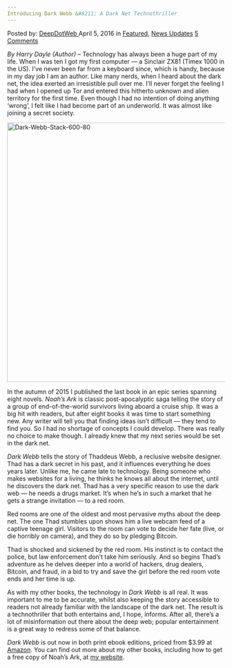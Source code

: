 ```yaml
---
Introducing Dark Webb &#8211; A Dark Net Technothriller
---
```

<article class="post-listing post-13639 post type-post status-publish format-standard has-post-thumbnail hentry category-deepdot-news category-news-updates tag-dark tag-introducing tag-net tag-technothriller tag-webb">
    <div class="post-inner">
        <span>Posted by: <a href="https://www.deepdotweb.com/author/admin/" title="">DeepDotWeb </a></span>
    <span>April 5, 2016</span>
    <span>in <a href="https://www.deepdotweb.com/category/deepdot-news/" rel="category tag">Featured</a>, <a href="https://www.deepdotweb.com/category/news-updates/" rel="category tag">News Updates</a></span>
    <span><a href="https://www.deepdotweb.com/2016/04/05/introducing-dark-webb-dark-net-technothriller/#comments">5 Comments</a></span>
    </p>
    <div class="clear"></div>
    <div class="entry">
    <p><em>By Harry Dayle (Author)</em> &#8211; Technology has always been a huge part of my life. When I was ten I got my first computer — a Sinclair ZX81 (Timex 1000 in the US). I&#8217;ve never been far from a keyboard since, which is handy, because in my day job I am an author. Like many nerds, when I heard about the dark net, the idea exerted an irresistible pull over me. I&#8217;ll never forget the feeling I had when I opened up Tor and entered this hitherto unknown and alien territory for the first time. Even though I had no intention of doing anything &#8216;wrong&#8217;, I felt like I had become part of an underworld. It was almost like joining a secret society.</p>
    <p><img class="aligncenter size-full wp-image-13640" src="https://www.deepdotweb.com/wp-content/uploads/2016/04/Dark-Webb-Stack-600-80.jpg" alt="Dark-Webb-Stack-600-80" width="615" height="600" srcset="https://www.deepdotweb.com/wp-content/uploads/2016/04/Dark-Webb-Stack-600-80.jpg 615w, https://www.deepdotweb.com/wp-content/uploads/2016/04/Dark-Webb-Stack-600-80-300x293.jpg 300w, https://www.deepdotweb.com/wp-content/uploads/2016/04/Dark-Webb-Stack-600-80-55x55.jpg 55w, https://www.deepdotweb.com/wp-content/uploads/2016/04/Dark-Webb-Stack-600-80-50x50.jpg 50w" sizes="(max-width: 615px) 100vw, 615px"/></p>
    <p>In the autumn of 2015 I published the last book in an epic series spanning eight novels. <em>Noah&#8217;s Ark</em> is classic post-apocalyptic saga telling the story of a group of end-of-the-world survivors living aboard a cruise ship. It was a big hit with readers, but after eight books it was time to start something new. Any writer will tell you that finding ideas isn&#8217;t difficult — they tend to find you. So I had no shortage of concepts I could develop. There was really no choice to make though. I already knew that my next series would be set in the dark net.</p>
    <p><em>Dark Webb</em> tells the story of Thaddeus Webb, a reclusive website designer. Thad has a dark secret in his past, and it influences everything he does years later. Unlike me, he came late to technology. Being someone who makes websites for a living, he thinks he knows all about the internet, until he discovers the dark net. Thad has a very specific reason to use the dark web — he needs a drugs market. It&#8217;s when he&#8217;s in such a market that he gets a strange invitation — to a red room.</p>
    <p>Red rooms are one of the oldest and most pervasive myths about the deep net. The one Thad stumbles upon shows him a live webcam feed of a captive teenage girl. Visitors to the room can vote to decide her fate (live, or die horribly on camera), and they do so by pledging Bitcoin.</p>
    <p>Thad is shocked and sickened by the red room. His instinct is to contact the police, but law enforcement don&#8217;t take him seriously. And so begins Thad&#8217;s adventure as he delves deeper into a world of hackers, drug dealers, Bitcoin, and fraud, in a bid to try and save the girl before the red room vote ends and her time is up.</p>
    <p>As with my other books, the technology in <em>Dark Webb</em> is all real. It was important to me to be accurate, whilst also keeping the story accessible to readers not already familiar with the landscape of the dark net. The result is a technothriller that both entertains and, I hope, informs. After all, there&#8217;s a lot of misinformation out there about the deep web; popular entertainment is a great way to redress some of that balance.</p>
    <p><em>Dark Webb</em> is out now in both print ebook editions, priced from $3.99 at <a href="http://www.amazon.com/Dark-Webb-The-Series-Book-ebook/dp/B01DLWNKQO" target="_blank">Amazon</a>. You can find out more about my other books, including how to get a free copy of Noah&#8217;s Ark, at <a href="http://harrydayle.com" target="_blank">my website</a>.</p>
    </div>
    <span style="display:none"><a href="https://www.deepdotweb.com/tag/dark/" rel="tag">dark</a> <a href="https://www.deepdotweb.com/tag/introducing/" rel="tag">introducing</a> <a href="https://www.deepdotweb.com/tag/net/" rel="tag">net</a> <a href="https://www.deepdotweb.com/tag/technothriller/" rel="tag">technothriller</a> <a href="https://www.deepdotweb.com/tag/webb/" rel="tag">webb</a></span> <span style="display:none" class="updated">2016-04-05</span>
    <div style="display:none" class="vcard author" itemprop="author" itemscope itemtype="http://schema.org/Person"><strong class="fn" itemprop="name"><a href="https://www.deepdotweb.com/author/admin/" title="Posts by DeepDotWeb" rel="author">DeepDotWeb</a></strong></div>
    </div>
</article>

